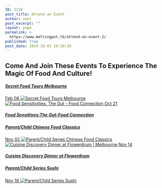 ```yaml
---
ID: 2118
post_title: Attend an Event
author: user
post_excerpt: ""
layout: page
permalink: >
  https://www.meltingpot.tk/attend-an-event-2/
published: true
post_date: 2019-10-03 10:39:39
---
```

<h2>Come  And  Join  These  Events
To  Experience  The  Magic  Of  Food And  Culture!</h2>		
			<h5><a href="http://meltingpot.tk/secret-food/">Secret Food Tours Melbourne</a></h5>		
			<a href="http://meltingpot.tk/secret-food/" role="button">
						Feb 06
					</a>
											<a href="http://meltingpot.tk/secret-food/" data-elementor-open-lightbox="">
							<img src="http://meltingpot.tk/wp-content/uploads/elementor/thumbs/1944_image-oeitcfar3nre6bwpcscfz5wbpi4m2lzkaeav4fuu5o.jpg" title="Secret Food Tours Melbourne" alt="Secret Food Tours Melbourne" />								</a>
											<a href="http://meltingpot.tk/attend-an-event-2/food-sensitivesthe-gut-food-connection/" data-elementor-open-lightbox="">
							<img src="http://meltingpot.tk/wp-content/uploads/elementor/thumbs/1935_image-oeiscd7mxgeesua8wp8ntrgrcdupslu8zxdbdbbiuk.png" title="Food Sensitivities: The Gut &#8211; Food Connection" alt="Food Sensitivities: The Gut - Food Connection" />								</a>
			<a href="http://meltingpot.tk/attend-an-event-2/food-sensitivesthe-gut-food-connection/" role="button">
						Oct 21
					</a>
			<h5><a href="http://meltingpot.tk/attend-an-event-2/food-sensitivesthe-gut-food-connection/">Food Sensitives:The Gut-Food Connection</a></h5>		
			<h5><a href="http://meltingpot.tk/attend-an-event-2/parent-child-chinese-food-classics/">Parent/Child Chinese Food Classics</a></h5>		
			<a href="http://meltingpot.tk/attend-an-event-2/parent-child-chinese-food-classics/" role="button">
						Nov 02
					</a>
											<a href="http://meltingpot.tk/attend-an-event-2/parent-child-chinese-food-classics/" data-elementor-open-lightbox="">
							<img src="http://meltingpot.tk/wp-content/uploads/elementor/thumbs/2105_image-oeo6kud88oknb5blr8jwl8hn2ktr1hhjph0aofi71o.png" title="Parent/Child Series Chinese Food Classics" alt="Parent/Child Series Chinese Food Classics" />								</a>
											<a href="http://meltingpot.tk/cuisine-discovery-dinner-at-flowerdrum/" data-elementor-open-lightbox="">
							<img src="http://meltingpot.tk/wp-content/uploads/elementor/thumbs/2101_image-oeo6gk7p3upmf3jirdx38be1ndxjz4hkga0nz1ure4.jpg" title="Cuisine Discovery Dinner at Flowerdrum | Melbourne" alt="Cuisine Discovery Dinner at Flowerdrum | Melbourne" />								</a>
			<a href="http://meltingpot.tk/cuisine-discovery-dinner-at-flowerdrum/" role="button">
						Nov 14
					</a>
			<h5><a href="http://meltingpot.tk/cuisine-discovery-dinner-at-flowerdrum/">Cuisine Discovery Dinner at Flowerdrum</a></h5>		
			<h5><a href="http://meltingpot.tk/attend-an-event-2/parent-child-series-sushi%e2%80%8b/">Parent/Child Series Sushi</a></h5>		
			<a href="http://meltingpot.tk/attend-an-event-2/parent-child-series-sushi%e2%80%8b/" role="button">
						Nov 16
					</a>
											<a href="http://meltingpot.tk/attend-an-event-2/parent-child-series-sushi%e2%80%8b/" data-elementor-open-lightbox="">
							<img src="http://meltingpot.tk/wp-content/uploads/elementor/thumbs/2108_image-oeo6m2jn5w94gtjfl9ndcfcazos039cxjjo48foox8.jpg" title="Parent/Child Series Sushi" alt="Parent/Child Series Sushi" />								</a>